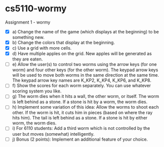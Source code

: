 # cs5110-wormy
Assignment 1 - wormy

- [x] a) Change the name of the game  (which displays at the beginning) to be something new.
- [x] b) Change the colors that display at the beginning.
- [x] c) Use a grid with more cells.
- [x] d) Have multiple apples on the grid.  New apples will be generated as they are eaten.  
- [ ] e) Allow the user(s) to control two worms using the arrow keys (for one worm) and four other keys (for the 
other worm). The keypad arrow keys will be used to move both worms in the same direction at the 
same time.  The keypad arrow key names are K_KP2, K_KP4,  K_KP6, and K_KP8.
- [ ] f) Show the scores for each worm separately.   You can use whatever scoring system you like.   
- [ ] g) The worm dies when it hits a wall, the other worm, or itself.  The worm is left behind as a stone.  If a 
stone is hit by a worm, the worm dies.
- [ ] h) Implement some variation of this idea: Allow the worms to shoot each other.  If the worm is hit, it cuts 
him in pieces (based on where the ray hits him).  The tail is left behind as a stone.  If a stone is hit by 
either worm, the worm dies.
- [ ] i) For 6110 students: Add a third worm which is not controlled by the user but moves (somewhat) 
intelligently. 
- [ ] j) Bonus (2 points): Implement an additional feature of your choice.
